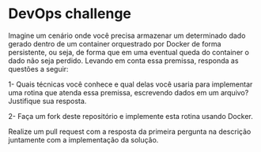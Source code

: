 # DevOps challenge

Imagine um cenário onde você precisa armazenar um determinado dado gerado dentro de um container orquestrado por Docker de forma persistente, ou seja, de forma que em uma eventual queda do container o dado não seja perdido. Levando em conta essa premissa, responda as questões a seguir:

1- Quais técnicas você conhece e qual delas você usaria para implementar uma rotina que atenda essa premissa, escrevendo dados em um arquivo? Justifique sua resposta.

2- Faça um fork deste repositório e implemente esta rotina usando Docker. 


Realize um pull request com a resposta da primeira pergunta na descrição juntamente com a implementação da solução.
